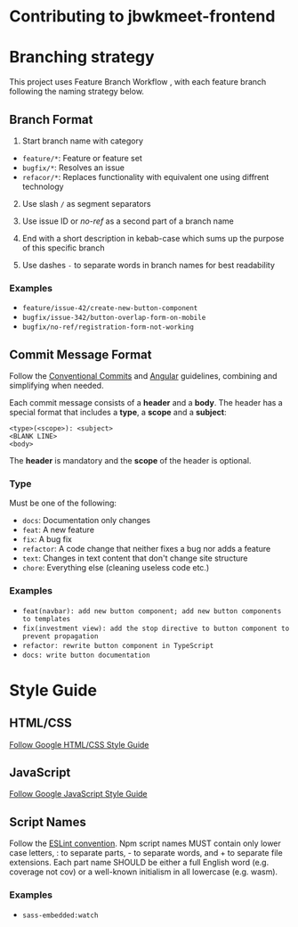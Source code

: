 # Contributing to jbwkmeet-frontend

# Branching strategy

This project uses Feature Branch Workflow , with each feature branch following the naming strategy below.

## Branch Format

1. Start branch name with category

- `feature/*`: Feature or feature set
- `bugfix/*`: Resolves an issue
- `refacor/*`: Replaces functionality with equivalent one using diffrent technology

2. Use slash `/` as segment separators

3. Use issue ID or _no-ref_ as a second part of a branch name

4. End with a short description in kebab-case which sums up the purpose of this specific branch

5. Use dashes `-` to separate words in branch names for best readability

### Examples

- `feature/issue-42/create-new-button-component`
- `bugfix/issue-342/button-overlap-form-on-mobile`
- `bugfix/no-ref/registration-form-not-working`

## Commit Message Format

Follow the [Conventional Commits](https://www.conventionalcommits.org) and [Angular](https://github.com/angular/angular/blob/main/CONTRIBUTING.md#commit) guidelines, combining and simplifying when needed.

Each commit message consists of a **header** and a **body**. The header has a special
format that includes a **type**, a **scope** and a **subject**:

```
<type>(<scope>): <subject>
<BLANK LINE>
<body>
```

The **header** is mandatory and the **scope** of the header is optional.

### Type

Must be one of the following:

- `docs`: Documentation only changes
- `feat`: A new feature
- `fix`: A bug fix
- `refactor`: A code change that neither fixes a bug nor adds a feature
- `text`: Changes in text content that don't change site structure
- `chore`: Everything else (cleaning useless code etc.)

### Examples

- `feat(navbar): add new button component; add new button components to templates`
- `fix(investment view): add the stop directive to button component to prevent propagation`
- `refactor: rewrite button component in TypeScript`
- `docs: write button documentation`

# Style Guide

## HTML/CSS

[Follow Google HTML/CSS Style Guide](https://google.github.io/styleguide/htmlcssguide.html)

## JavaScript

[Follow Google JavaScript Style Guide](https://google.github.io/styleguide/jsguide.html)

## Script Names

Follow the [ESLint convention](https://eslint.org/docs/latest/contribute/package-json-conventions#names). Npm script names MUST contain only lower case letters, : to separate parts, - to separate words, and + to separate file extensions. Each part name SHOULD be either a full English word (e.g. coverage not cov) or a well-known initialism in all lowercase (e.g. wasm).

### Examples

- `sass-embedded:watch`

